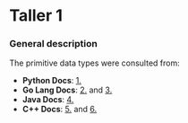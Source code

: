 # Taller 1
### General description
The primitive data types were consulted from: 

- **Python Docs**: [1.](https://docs.python.org/3/library/datatypes.html)
- **Go Lang Docs**: [2.](https://pkg.go.dev/go.mongodb.org/mongo-driver/bson/primitive) and [3.](https://www.geeksforgeeks.org/data-types-in-go/)
- **Java Docs**: [4.](https://docs.oracle.com/javase/tutorial/java/nutsandbolts/datatypes.html)
- **C++ Docs**: [5.](https://en.cppreference.com/w/cpp/language/types) and [6.](https://www.geeksforgeeks.org/cpp-data-types/)

